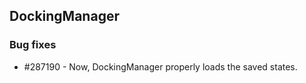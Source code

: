 ## DockingManager

### Bug fixes

* \#287190 - Now, DockingManager properly loads the saved states.
